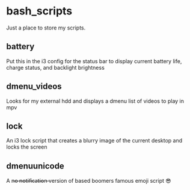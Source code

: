 # bash_scripts
Just a place to store my scripts.

## battery
Put this in the i3 config for the status bar to display current battery life, charge status, and backlight brightness

## dmenu_videos
Looks for my external hdd and displays a dmenu list of videos to play in mpv

## lock
An i3 lock script that creates a blurry image of the current desktop and locks the screen

## dmenuunicode
A n̶o̶ ̶n̶o̶t̶i̶f̶i̶c̶a̶t̶i̶o̶n̶ version of based boomers famous emoji script 😎